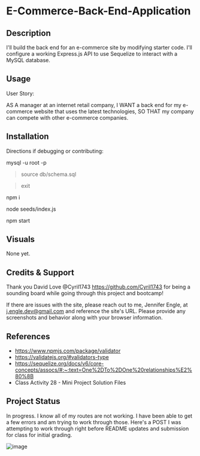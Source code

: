 # E-Commerce-Back-End-Application

## Description 
 I'll build the back end for an e-commerce site by modifying starter code. I'll configure a working Express.js API to use Sequelize to interact with a MySQL database.

## Usage

User Story:

AS A manager at an internet retail company, 
I WANT a back end for my e-commerce website that uses the latest technologies, 
SO THAT my company can compete with other e-commerce companies.


## Installation

Directions if debugging or contributing:

mysql -u root -p
> source db/schema.sql

> exit

npm i

node seeds/index.js

npm start

## Visuals
None yet.

## Credits & Support
Thank you David Love @Cyril1743 https://github.com/Cyril1743 for being a sounding board while going through this project and bootcamp!

If there are issues with the site, please reach out to me, Jennifer Engle, at j.engle.dev@gmail.com and reference the site's URL. Please provide any screenshots and behavior along with your browser information.

## References
* https://www.npmjs.com/package/validator
* https://validatejs.org/#validators-type
* https://sequelize.org/docs/v6/core-concepts/assocs/#:~:text=One%2DTo%2DOne%20relationships%E2%80%8B 
* Class Activity 28 - Mini Project Solution Files

## Project Status
In progress. I know all of my routes are not working. I have been able to get a few errors and am trying to work through those. 
Here's a POST I was attempting to work through right before README updates and submission for class for initial grading.

![image](https://user-images.githubusercontent.com/117794203/225803334-14fd3412-6d99-4086-b685-1d383c198198.png)
